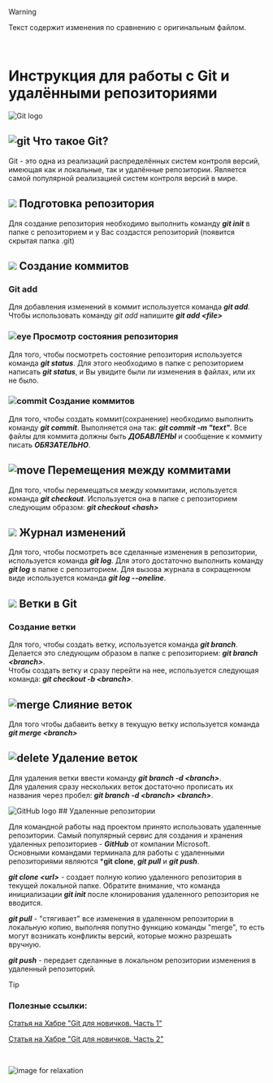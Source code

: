 > [!WARNING]
Текст содержит изменения по сравнению с оригинальным файлом. 

<br>

# Инструкция для работы с Git и удалёнными репозиториями

![Git logo](https://avatars.mds.yandex.net/get-entity_search/135316/127402560/S122x122Fit_2x)

## ![git](https://www.shareicon.net/data/128x128/2015/06/30/62149_git_32x32.png) Что такое Git?

Git - это одна из реализаций распределённых систем контроля версий, имеющая как и локальные, так и удалённые репозитории. Является самой популярной реализацией систем контроля версий в мире.  

## ![](https://www.shareicon.net/data/32x32/2015/10/30/664122_folder_512x512.png) Подготовка репозитория 

Для создание репозитория необходимо выполнить команду ***git init***  в папке с репозиторием и у Вас создастся репозиторий (появится скрытая папка .git)

## ![](https://www.shareicon.net/data/32x32/2015/10/30/664353_write_512x512.png) Создание коммитов 

### Git add

Для добавления изменений в коммит используется команда ***git add***. Чтобы использовать команду *git add* напишите ***git add \<file>***

### ![eye](https://www.shareicon.net/data/32x32/2015/11/01/665301_medical_512x512.png) Просмотр состояния репозитория

Для того, чтобы посмотреть состояние репозитория используется команда ***git status***. Для этого необходимо в папке с репозиторием написать ***git status***, и Вы увидите были ли изменения в файлах, или их не было.

### ![commit](https://www.shareicon.net/data/32x32/2015/09/02/94497_commit_448x512.png) Создание коммитов

Для того, чтобы создать коммит(сохранение) необходимо выполнить команду ***git commit***. Выполняется она так: ***git commit -m \"text"***. Все файлы для коммита должны быть ***ДОБАВЛЕНЫ*** и сообщение к коммиту писать ***ОБЯЗАТЕЛЬНО***.

## ![move](https://www.shareicon.net/data/32x32/2016/06/17/595465_direction_512x512.png) Перемещения между коммитами

Для того, чтобы перемещаться между коммитами, используется команда ***git checkout***. Используется она в папке с репозиторием следующим образом: ***git checkout \<hash>***

## ![](https://www.shareicon.net/data/32x32/2015/10/23/660641_log_512x512.png) Журнал изменений 

Для того, чтобы посмотреть все сделанные изменения в репозитории, используется команда ***git log***. Для этого достаточно выполнить команду ***git log*** в папке с репозиторием.
Для вызова журнала в сокращенном виде используется команда ***git log --oneline***.

## ![](https://www.shareicon.net/data/32x32/2015/09/02/94496_branch_320x512.png) Ветки в Git 

### Создание ветки

Для того, чтобы создать ветку, используется команда ***git branch***. Делается это следующим образом в папке с репозиторием: ***git branch \<branch>***.  
Чтобы создать ветку и сразу перейти на нее, используется следующая команда: ***git checkout -b \<branch>***.

## ![merge](https://www.shareicon.net/data/32x32/2016/07/16/796992_chart_512x512.png) Слияние веток

Для того чтобы дабавить ветку в текущую ветку используется команда ***git merge \<branch>***

## ![delete](https://www.shareicon.net/data/32x32/2016/07/16/635720_delete_60x60.png) Удаление веток

Для удаления ветки ввести команду ***git branch -d \<branch>***.  
Для удаления сразу нескольких веток достаточно прописать их названия через пробел: ***git branch -d \<branch> \<branch>***.

![GitHub logo](https://www.shareicon.net/data/32x32/2015/11/10/669662_animal_512x512.png) ## Удаленные репозитории

Для командной работы над проектом принято использовать удаленные репозитории. Самый популярный сервис для создания и хранения удаленных репозиториев - ***GitHub*** от компании Microsoft.  
Основными командами терминала для работы с удаленными репозиториями являются ***git clone**, ***git pull*** и ***git push***.
>
***git clone \<url>*** - создает полную копию удаленного репозитория в текущей локальной папке. Обратите внимание, что команда инициализации ***git init*** после клонирования удаленного репозитория не вводится.
>
***git pull*** - "стягивает" все изменения в удаленном репозитории в локальную копию, выполняя попутно функцию команды "merge", то есть могут возникать конфликты версий, которые можно разрешать вручную.

***git push*** - передает сделанные в локальном репозитории изменения в удаленный репозиторий.


>[!TIP]
> ### Полезные ссылки:
>
>[Статья на Хабре "Git для новичков. Часть 1"](https://habr.com/ru/post/541258/)
>
>[Статья на Хабре "Git для новичков. Часть 2"](https://habr.com/ru/post/542616/)

<br>

![image for relaxation](test_image.jpg)